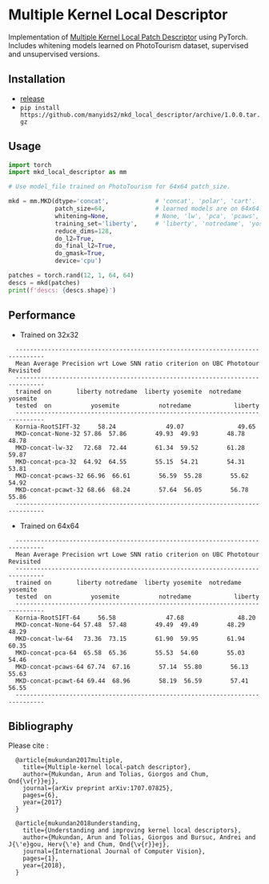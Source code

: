 # Multiple Kernel Local Descriptor

Implementation of [Multiple Kernel Local Patch Descriptor](https://arxiv.org/abs/1707.07825) using PyTorch.
Includes whitening models learned on PhotoTourism dataset, supervised and unsupervised versions.

## Installation
 - [release](https://github.com/manyids2/mkd_local_descriptor/archive/1.0.0.tar.gz)
 - `pip install https://github.com/manyids2/mkd_local_descriptor/archive/1.0.0.tar.gz`

## Usage

```python
import torch
import mkd_local_descriptor as mm

# Use model_file trained on PhotoTourism for 64x64 patch_size.

mkd = mm.MKD(dtype='concat',             # 'concat', 'polar', 'cart'.
             patch_size=64,              # learned models are on 64x64.
             whitening=None,             # None, 'lw', 'pca', 'pcaws', 'pcawt'.
             training_set='liberty',     # 'liberty', 'notredame', 'yosemite'
             reduce_dims=128,
             do_l2=True,
             do_final_l2=True,
             do_gmask=True,
             device='cpu')

patches = torch.rand(12, 1, 64, 64)
descs = mkd(patches)
print(f'descs: {descs.shape}')
```

## Performance

- Trained on 32x32

```
  ------------------------------------------------------------------------------
  Mean Average Precision wrt Lowe SNN ratio criterion on UBC Phototour Revisited
  ------------------------------------------------------------------------------
  trained on       liberty notredame  liberty yosemite  notredame yosemite
  tested  on           yosemite           notredame            liberty
  ------------------------------------------------------------------------------
  Kornia-RootSIFT-32     58.24              49.07               49.65
  MKD-concat-None-32 57.86  57.86        49.93  49.93        48.78  48.78
  MKD-concat-lw-32   72.68  72.44        61.34  59.52        61.28  59.87
  MKD-concat-pca-32  64.92  64.55        55.15  54.21        54.31  53.81
  MKD-concat-pcaws-32 66.96  66.61        56.59  55.28        55.62  54.92
  MKD-concat-pcawt-32 68.66  68.24        57.64  56.05        56.78  55.86
  ------------------------------------------------------------------------------
```

- Trained on 64x64

```
  ------------------------------------------------------------------------------
  Mean Average Precision wrt Lowe SNN ratio criterion on UBC Phototour Revisited
  ------------------------------------------------------------------------------
  trained on       liberty notredame  liberty yosemite  notredame yosemite
  tested  on           yosemite           notredame            liberty
  ------------------------------------------------------------------------------
  Kornia-RootSIFT-64     56.58              47.68               48.20
  MKD-concat-None-64 57.48  57.48        49.49  49.49        48.29  48.29
  MKD-concat-lw-64   73.36  73.15        61.90  59.95        61.94  60.35
  MKD-concat-pca-64  65.58  65.36        55.53  54.60        55.03  54.46
  MKD-concat-pcaws-64 67.74  67.16        57.14  55.80        56.13  55.63
  MKD-concat-pcawt-64 69.44  68.96        58.19  56.59        57.41  56.55
  ------------------------------------------------------------------------------
```

## Bibliography
  Please cite :
```
  @article{mukundan2017multiple,
    title={Multiple-kernel local-patch descriptor},
    author={Mukundan, Arun and Tolias, Giorgos and Chum, Ond{\v{r}}ej},
    journal={arXiv preprint arXiv:1707.07825},
    pages={6},
    year={2017}
  }

  @article{mukundan2018understanding,
    title={Understanding and improving kernel local descriptors},
    author={Mukundan, Arun and Tolias, Giorgos and Bursuc, Andrei and J{\'e}gou, Herv{\'e} and Chum, Ond{\v{r}}ej},
    journal={International Journal of Computer Vision},
    pages={1},
    year={2018},
  }
```
